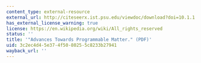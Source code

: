 ```yaml
---
content_type: external-resource
external_url: http://citeseerx.ist.psu.edu/viewdoc/download?doi=10.1.1.646.669&rep=rep1&type=pdf
has_external_license_warning: true
license: https://en.wikipedia.org/wiki/All_rights_reserved
status: ''
title: '"Advances Towards Programmable Matter." (PDF)'
uid: 3c2ec4d4-5e37-4f50-8025-5c8233b27941
wayback_url: ''
---
```

